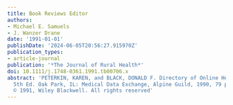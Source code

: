 ```yaml
---
title: Book Reviews Editor
authors:
- Michael E. Samuels
- J. Wanzer Drane
date: '1991-01-01'
publishDate: '2024-06-05T20:56:27.915970Z'
publication_types:
- article-journal
publication: '*The Journal of Rural Health*'
doi: 10.1111/j.1748-0361.1991.tb00706.x
abstract: 'PETERKIN, KAREN, and BLACK, DONALD F. Directory of Online Healthcare Databases,
  5th Ed. Oak Park, IL: Medical Data Exchange, Alpine Guild, 1990, 79 pp.—$35. Copyright
  © 1991, Wiley Blackwell. All rights reserved'
---
```

